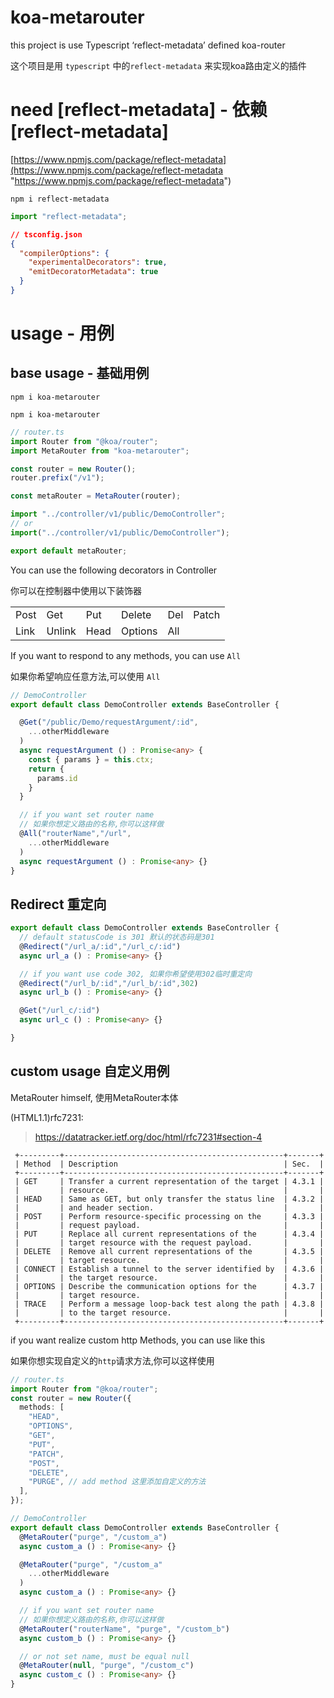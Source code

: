 # koa-metarouter

this project is use Typescript ‘reflect-metadata’ defined koa-router

这个项目是用 `typescript` 中的`reflect-metadata` 来实现koa路由定义的插件

# need \[reflect-metadata] - 依赖 \[reflect-metadata]

[https://www.npmjs.com/package/reflect-metadata](https://www.npmjs.com/package/reflect-metadata "https://www.npmjs.com/package/reflect-metadata")

`npm i reflect-metadata`

```typescript
import "reflect-metadata";
```

```json
// tsconfig.json
{
  "compilerOptions": {
    "experimentalDecorators": true,
    "emitDecoratorMetadata": true
  }
}
```

# usage - 用例
## base usage - 基础用例
`npm i koa-metarouter`

`npm i koa-metarouter`

```typescript
// router.ts
import Router from "@koa/router";
import MetaRouter from "koa-metarouter";

const router = new Router();
router.prefix("/v1");

const metaRouter = MetaRouter(router);

import "../controller/v1/public/DemoController";
// or
import("../controller/v1/public/DemoController");

export default metaRouter;
```
  You can use the following decorators in Controller

  你可以在控制器中使用以下装饰器

|          |            |            |           |       |         |
|    ----  |    ----    |     ----   |     ----  |  ---- |   ----  |
|   Post   |     Get    |    Put     |  Delete   |  Del  |  Patch  |
|   Link   |    Unlink  |    Head    |  Options  |  All  |         |


  If you want to respond to any methods, you can use `All`

  如果你希望响应任意方法,可以使用 `All`

```typescript
// DemoController
export default class DemoController extends BaseController {

  @Get("/public/Demo/requestArgument/:id",
    ...otherMiddleware
  )
  async requestArgument () : Promise<any> {
    const { params } = this.ctx;
    return {
      params.id
    }
  }

  // if you want set router name
  // 如果你想定义路由的名称,你可以这样做
  @All("routerName","/url",
    ...otherMiddleware
  )
  async requestArgument () : Promise<any> {}
}
```

## Redirect 重定向

```typescript
export default class DemoController extends BaseController {
  // default statusCode is 301 默认的状态码是301
  @Redirect("/url_a/:id","/url_c/:id")
  async url_a () : Promise<any> {}

  // if you want use code 302, 如果你希望使用302临时重定向
  @Redirect("/url_b/:id","/url_b/:id",302)
  async url_b () : Promise<any> {}

  @Get("/url_c/:id")
  async url_c () : Promise<any> {}

}
```

## custom usage 自定义用例
 MetaRouter himself, 使用MetaRouter本体

(HTML1.1)rfc7231:

>https://datatracker.ietf.org/doc/html/rfc7231#section-4

```
 +---------+-------------------------------------------------+-------+
 | Method  | Description                                     | Sec.  |
 +---------+-------------------------------------------------+-------+
 | GET     | Transfer a current representation of the target | 4.3.1 |
 |         | resource.                                       |       |
 | HEAD    | Same as GET, but only transfer the status line  | 4.3.2 |
 |         | and header section.                             |       |
 | POST    | Perform resource-specific processing on the     | 4.3.3 |
 |         | request payload.                                |       |
 | PUT     | Replace all current representations of the      | 4.3.4 |
 |         | target resource with the request payload.       |       |
 | DELETE  | Remove all current representations of the       | 4.3.5 |
 |         | target resource.                                |       |
 | CONNECT | Establish a tunnel to the server identified by  | 4.3.6 |
 |         | the target resource.                            |       |
 | OPTIONS | Describe the communication options for the      | 4.3.7 |
 |         | target resource.                                |       |
 | TRACE   | Perform a message loop-back test along the path | 4.3.8 |
 |         | to the target resource.                         |       |
 +---------+-------------------------------------------------+-------+
```
if you want realize custom http Methods, you can use like this

如果你想实现自定义的`http`请求方法,你可以这样使用

```typescript
// router.ts
import Router from "@koa/router";
const router = new Router({
  methods: [
    "HEAD",
    "OPTIONS",
    "GET",
    "PUT",
    "PATCH",
    "POST",
    "DELETE",
    "PURGE", // add method 这里添加自定义的方法
  ],
});

// DemoController
export default class DemoController extends BaseController {
  @MetaRouter("purge", "/custom_a")
  async custom_a () : Promise<any> {}

  @MetaRouter("purge", "/custom_a"
    ...otherMiddleware
  )
  async custom_a () : Promise<any> {}

  // if you want set router name
  // 如果你想定义路由的名称,你可以这样做
  @MetaRouter("routerName", "purge", "/custom_b")
  async custom_b () : Promise<any> {}

  // or not set name, must be equal null
  @MetaRouter(null, "purge", "/custom_c")
  async custom_c () : Promise<any> {}
}
```